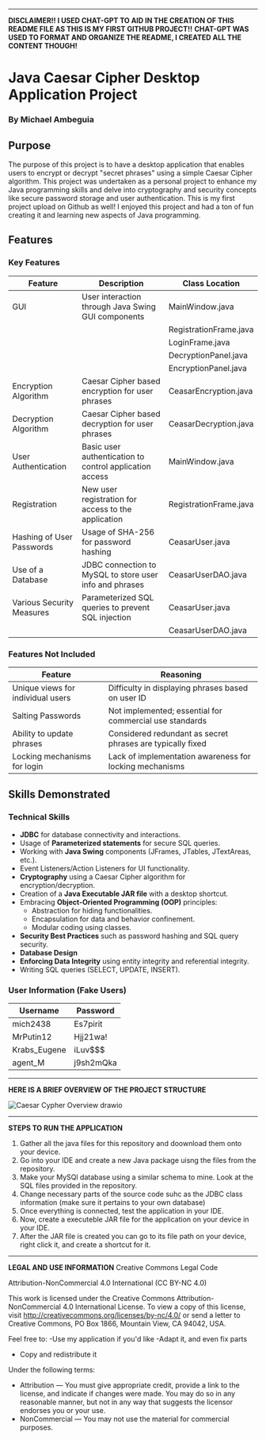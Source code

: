 

---
**DISCLAIMER!! I USED CHAT-GPT TO AID IN THE CREATION OF THIS README FILE AS THIS IS MY FIRST GITHUB PROJECT!!**
**CHAT-GPT WAS USED TO FORMAT AND ORGANIZE THE README, I CREATED ALL THE CONTENT THOUGH!**

# Java Caesar Cipher Desktop Application Project
### By Michael Ambeguia

## Purpose

The purpose of this project is to have a desktop application that enables users to encrypt or decrypt "secret phrases" using a simple Caesar Cipher algorithm. This project was undertaken as a personal project to enhance my Java programming skills and delve into cryptography and security concepts like secure password storage and user authentication. This is my first project upload on Github as well! I enjoyed this project and had a ton of fun creating it and learning new aspects of Java programming.


## Features

### Key Features

| Feature                            | Description                                                | Class Location            |
|------------------------------------|------------------------------------------------------------|---------------------------|
| GUI                                | User interaction through Java Swing GUI components          | MainWindow.java           |
|                                    |                                                            | RegistrationFrame.java    |
|                                    |                                                            | LoginFrame.java           |
|                                    |                                                            |  DecryptionPanel.java      |
|                                    |                                                             | EncryptionPanel.java      |
| Encryption Algorithm               | Caesar Cipher based encryption for user phrases             | CeasarEncryption.java     |
| Decryption Algorithm               | Caesar Cipher based decryption for user phrases             | CeasarDecryption.java     |
| User Authentication                | Basic user authentication to control application access     | MainWindow.java           |
| Registration                       | New user registration for access to the application         | RegistrationFrame.java    |
| Hashing of User Passwords          | Usage of SHA-256 for password hashing                       | CeasarUser.java           |
| Use of a Database                  | JDBC connection to MySQL to store user info and phrases     | CeasarUserDAO.java        |
| Various Security Measures          | Parameterized SQL queries to prevent SQL injection          | CeasarUser.java           |
|                                    |                                                            | CeasarUserDAO.java        |

### Features Not Included

| Feature                            | Reasoning                                                 |
|------------------------------------|-----------------------------------------------------------|
| Unique views for individual users  | Difficulty in displaying phrases based on user ID         |
| Salting Passwords                  | Not implemented; essential for commercial use standards    |
| Ability to update phrases          | Considered redundant as secret phrases are typically fixed |
| Locking mechanisms for login       | Lack of implementation awareness for locking mechanisms    |

## Skills Demonstrated

### Technical Skills

- **JDBC** for database connectivity and interactions.
- Usage of **Parameterized statements** for secure SQL queries.
- Working with **Java Swing** components (JFrames, JTables, JTextAreas, etc.).
- Event Listeners/Action Listeners for UI functionality.
- **Cryptography** using a Caesar Cipher algorithm for encryption/decryption.
- Creation of a **Java Executable JAR file** with a desktop shortcut.
- Embracing **Object-Oriented Programming (OOP)** principles:
  - Abstraction for hiding functionalities.
  - Encapsulation for data and behavior confinement.
  - Modular coding using classes.
- **Security Best Practices** such as password hashing and SQL query security.
- **Database Design**
-  **Enforcing Data Integrity** using entity integrity and referential integrity.
- Writing SQL queries (SELECT, UPDATE, INSERT).

### User Information (Fake Users)

| Username       | Password   |
|----------------|------------|
| mich2438       | Es7pirit   |
| MrPutin12      | Hjj21wa!   |
| Krabs_Eugene   | iLuv$$$    |
| agent_M        | j9sh2mQka  |
---
**HERE IS A BRIEF OVERVIEW OF THE PROJECT STRUCTURE**

![Caesar Cypher Overview drawio](https://github.com/michl203/Java-Caesar-Cypher-Desktop-App/assets/110306237/057f3b01-58f7-4fd2-9b13-0a29ce923390)
____________________________________________________________________________________________________________________________

**STEPS TO RUN THE APPLICATION**
1. Gather all the java files for this repository and doownload them onto your device.
2. Go into your IDE and create a new Java package uisng the files from the repository.
3. Make your MySQl database using a similar schema to mine. Look at the SQL files provided in the repository.
4. Change necessary parts of the source code suhc as the JDBC class information (make sure it pertains to your own database)
5. Once everything is connected, test the application in your IDE.
6. Now, create a executeble JAR file for the application on your device in your IDE.
7. After the JAR file is created you can go to its file path on your device, right click it, and create a shortcut for it.


____________________________________________________________________________________________________________________________
**LEGAL AND USE INFORMATION**
Creative Commons Legal Code

Attribution-NonCommercial 4.0 International (CC BY-NC 4.0)

This work is licensed under the Creative Commons Attribution-NonCommercial 4.0 International License. To view a copy of this license, visit http://creativecommons.org/licenses/by-nc/4.0/ or send a letter to Creative Commons, PO Box 1866, Mountain View, CA 94042, USA.

Feel free to:
-Use my application if you'd like
-Adapt it, and even fix parts
- Copy and redistribute it

Under the following terms:

- Attribution — You must give appropriate credit, provide a link to the license, and indicate if changes were made. You may do so in any reasonable manner, but not in any way that suggests the licensor endorses you or your use.
- NonCommercial — You may not use the material for commercial purposes.

